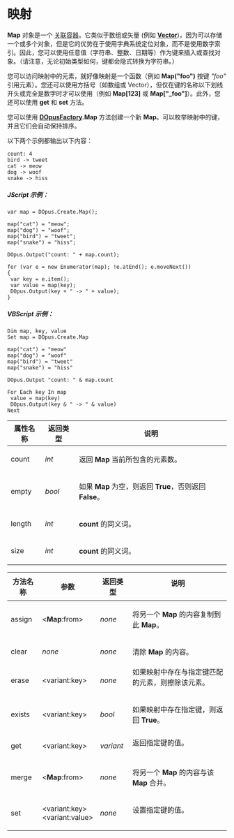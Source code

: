 # 映射

**Map** 对象是一个 [关联容器](http://en.wikipedia.org/wiki/Associative_container)。它类似于数组或矢量 (例如 **[Vector](vector.zh.md)**)，因为可以存储一个或多个对象，但是它的优势在于使用字典系统定位对象，而不是使用数字索引。因此，您可以使用任意值（字符串、整数、日期等）作为键来插入或查找对象。（请注意，无论初始类型如何，键都会隐式转换为字符串。）

您可以访问映射中的元素，就好像映射是一个函数（例如 **Map("foo")** 按键 *"foo"* 引用元素）。您还可以使用方括号（如数组或 Vector），但仅在键的名称以下划线开头或完全是数字时才可以使用（例如 **Map\[123\]** 或 **Map\["\_foo"\]**）。此外，您还可以使用 **get** 和 **set** 方法。

您可以使用 **[DOpusFactory](dopusfactory.zh.md).Map** 方法创建一个新 **Map**。可以枚举映射中的键，并且它们会自动保持排序。

以下两个示例都输出以下内容：

    count: 4
    bird -> tweet
    cat -> meow
    dog -> woof
    snake -> hiss

##### JScript 示例：

    var map = DOpus.Create.Map();

    map("cat") = "meow";
    map("dog") = "woof";
    map("bird") = "tweet";
    map("snake") = "hiss";

    DOpus.Output("count: " + map.count);

    for (var e = new Enumerator(map); !e.atEnd(); e.moveNext())
    {
     var key = e.item();
     var value = map(key);
     DOpus.Output(key + " -> " + value);
    }

##### VBScript 示例：

    Dim map, key, value
    Set map = DOpus.Create.Map

    map("cat") = "meow"
    map("dog") = "woof"
    map("bird") = "tweet"
    map("snake") = "hiss"

    DOpus.Output "count: " & map.count

    For Each key In map
     value = map(key)
     DOpus.Output(key & " -> " & value)
    Next

<table>
<thead><tr><th>
属性名称</th><th>
返回类型</th><th>
说明
</th></tr></thead><tbody><tr><td>
count</td><td>

*int*</td><td>

返回 **Map** 当前所包含的元素数。
</td></tr><tr><td>
empty</td><td>

*bool*</td><td>

如果 **Map** 为空，则返回 **True**，否则返回 **False**。
</td></tr><tr><td>
length</td><td>

*int*</td><td>

**count** 的同义词。
</td></tr><tr><td>
size</td><td>

*int*</td><td>

**count** 的同义词。
</td></tr></tbody>
</table>

<table>
<thead><tr><th>
方法名称</th><th>

**参数**</th><th>
返回类型</th><th>
说明
</th></tr></thead><tbody><tr><td>
assign</td><td>

\<**Map**:from\></td><td>

*none*</td><td>

将另一个 **Map** 的内容复制到此 **Map**。
</td></tr><tr><td>
clear</td><td>

*none*</td><td>

*none*</td><td>

清除 **Map** 的内容。
</td></tr><tr><td>
erase</td><td>

\<variant:key\></td><td>

*none*</td><td>
如果映射中存在与指定键匹配的元素，则擦除该元素。
</td></tr><tr><td>
exists</td><td>

\<variant:key\></td><td>

*bool*</td><td>

如果映射中存在指定键，则返回 **True**。
</td></tr><tr><td>
get</td><td>

\<variant:key\></td><td>

*variant*</td><td>
返回指定键的值。
</td></tr><tr><td>
merge</td><td>

\<**Map**:from\></td><td>

*none*</td><td>

将另一个 **Map** 的内容与该 **Map** 合并。
</td></tr><tr><td>
set</td><td>

\<variant:key\>  
\<variant:value\></td><td>

*none*</td><td>
设置指定键的值。
</td></tr></tbody>
</table>